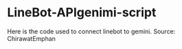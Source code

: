 # LineBot-APIgenimi-script
Here is the code used to connect linebot to gemini. Source: ChirawatEmphan
